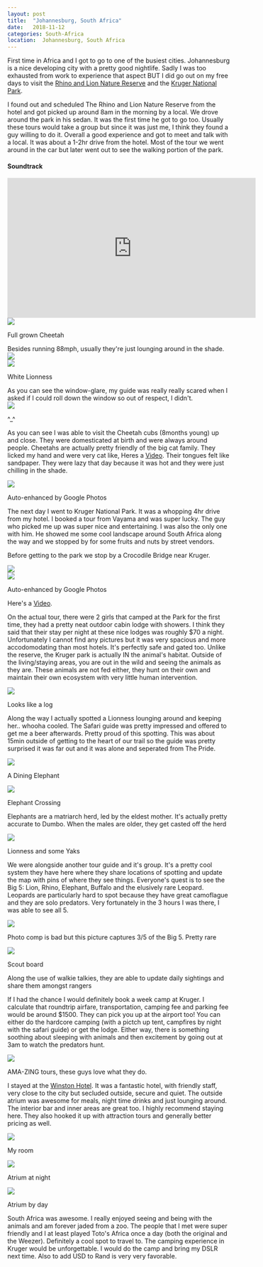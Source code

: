 ```yaml
---
layout: post
title:  "Johannesburg, South Africa"
date:   2018-11-12
categories: South-Africa
location:  Johannesburg, South Africa
---
```


First time in Africa and I got to go to one of the busiest cities. Johannesburg is a nice developing city with a pretty good nightlife. Sadly I was too exhausted from work to experience that aspect BUT I did go out on my free days to visit the <a href="https://www.tripadvisor.com/Attraction_Review-g1846688-d2277525-Reviews-Rhino_and_Lion_Nature_Reserve-Krugersdorp_Greater_Johannesburg_Gauteng.html">Rhino and Lion Nature Reserve</a> and the <a href="http://www.krugerpark.co.za/">Kruger National Park</a>.

I found out and scheduled The Rhino and Lion Nature Reserve from the hotel and got picked up around 8am in the morning by a local. We drove around the park in his sedan. It was the first time he got to go too. Usually these tours would take a group but since it was just me, I think they found a guy willing to do it. Overall a good experience and got to meet and talk with a local. It was about a 1-2hr drive from the hotel. Most of the tour we went around in the car but later went out to see the walking portion of the park. 

<div class="center">
<h4>Soundtrack</h4>
<iframe width="560" height="315" src="https://www.youtube.com/embed/mk5Dwg5zm2U" frameborder="0" allow="accelerometer; autoplay; encrypted-media; gyroscope; picture-in-picture" allowfullscreen></iframe>
</div>


<div class="post-image">
<img src="https://lh3.googleusercontent.com/yNJop6rGDzZdfqnXJ-G4cixl5KEMH4HZgsFnifBuGzbVgUokFJhBO14Q_WnQSxXCTTskCbIGuWQn1Dd-x9ETsHSKcIMOwKolLjVsFOwwegeg3SOiUEtzy3Hi_-CbPvMVZcMfF0j0aspV4su0f6_DA_RYLJWUclQtk97FS8SYy0_u7lb-Muiwbl3Wr1FAW6tXQeBNerGr089Wut0VZX60QLzIwWxrIGF_Gc9jJrVJwlweHKlMffOdbclPZCjKSIbEM-H-E614KUef-w-ecSRGhy_y-O6Mac5QWtHSI4ma4cBHC9TJkHxDW2GHWbumW1dlu8mmY0xDAX6TIz8xPhtGkDC-GeO8TZmNwBLBUjVkyJaQyQcRZF3She8ee27N5-upXsTA5vejxFr-vn6yu2i45qdzFg8yZv5wv-4yU_UVMu5sMPE8gzhZoaey8LbroSWCtXwHJai2RAG70_ozT90cop8NsBMC511mqqDow1jrMexl7hneiDteBwflmyAbbks_cN3Fvh_OFDDAb_AnU7KxZbIbeaMw1szQ-398DDnhgh1nsnpeEvq88PvT-dnNhJ-ELdhXNcyq2TQ50neEgkA8B5nAPtp-KbPNMlDUpqrubgI_9WhT0gUtKJFvVm1gmPY0sKHirV8jw-e6JuleodOknYLomw4vcsGkwY-B5kR8rlfTNVRKBHOMxLqju1OZRNXTQVCHN6oy33aF=w1998-h1498-no">
<p class="post-image-caption">Full grown Cheetah</p></div>
Besides running 88mph, usually they're just lounging around in the shade.

<div class="post-image">
<img src="
https://lh3.googleusercontent.com/rAL_pQ8-EEzeyBVByY1OB-_8WG1FPEqF299hCoWHotqKQTHatoaFVfTNVaBGZ2WG-jOELdlO7qyKySo85hc89bmFZSTMdon_wCy2dd4xTjVnDFhj3VAUGSk-MiakED6pIJcqD-D6FXrXSM-p4Aq6rEFWGsO8yeTLl6AB6oDvX5OaG90rFg2HMsvx9RUvwYF0UBZ1tZOiPLgbZSPBdRhopiFWqpIjkqAI9gqrDs7hvKyTCJplYReZ9vgYu-vreM8PA4WCcuVVwhKgs0IzbWyiGQNbWqREBtc6cSCYsKyH-7ceK2M8zrlU0fnHtz1Xb_axawHZfvAB6nAG44k5D8-dn0-Zt_6eO4xwPR1xc-XPj4LW_aFSPKgmlDHc_TrYQmr_KqTVph39Q8wWcNN7sWx0Hug_My2BkKG637AF2qEt3bKw1rTH8y5xagFipY9MyyeLTb0YEdeXsrxEXCg58pnPytDtd1WIWbLTTTGZRX3DWCIsybpURrk6Y7CBXrbzOYVwhS_UBMbOL_D6hGTlk2DYtZEave-6_PceLw2ZzZMVSoxLpfuqlCVPZBm-bv3hfZAzr_pZWNc37h-KUJApDOvqiFrbWTnIXA42T2CrAC2kiJlWHH7K7J2zmHABXW0mwuxfkoweet7nSspN1zwb5V-5UZCE-oJXzdMTb4HMm5AQRRICKPcZSTpL0JwFBmfT2OrQ1aM4YF-nWrUL=w1998-h1498-no
">
</div>

<div class="post-image">
<img src="
https://lh3.googleusercontent.com/gIis0EI8qWCH-ebS0COb6bDLN-vzDeDNctsJT_-9GX85aB2cDdkw3JY-v9bZhrablZRV8_vdTzdSa98pBZNQJJaKI4u8V0vEk2FgRnwCda1KWnWT7RarOp8iRgT2Hi8IiVLXEmXzHbO2o5tzhYfXNVFkc2PnArt2vp-rZXndIabaXRM_k1sUlV2nAJ46o3norVtVjecg7lk-cEJc-FvXA8uusfFCW1pm2ujG_gw3DtwrG3msOwypJij1_EO2jcfoeVvScinauOTmROQwf5qq3w6ud_L-2Fo45HWXHkuGu_nSJLDaJMPKqtJz4uKsc6VPKG-LorM5HbRi2BNRQScZxkdTETuCRDvQmSbYjpOjE8vQPw5J2LJqdyYH7ilZGoqUPRnY_hTi6wh18aITuuD-zgCZq5pRx7ya74f8E800SeX9lJd_L8QsMzB5AmxbkvAEU4dCb65Xv32gAZ84-xEBo-0A_w0xQSMSIkGi2qKq7ma5P3Iov-40SCsEhkkDT4MS02OpIOUUzR8LtyvgKTFrVuCIVpFdo88ojgTo4o2ma2HxpDzGe1cpmIFmO8Letv3Pnjdu9Fv23uEiJcUAPqXebkrnMctVoW6_b9_1lMdjyC88t5p0ZVwjmpBaUyzrA8Szazw3nbSgwlY9PyovcEa0Iqutl1XJ1UrFIL28GSvlrOu2E-lFKmPVSeC2PsNf9n1pk6iFG8kHpYSX=w1998-h1498-no
">
<p class="post-image-caption">White Lionness</p>
</div>
As you can see the window-glare, my guide was really really scared when I asked if I could roll down the window so out of respect, I didn't.

<div class="post-image">
<img src="https://lh3.googleusercontent.com/TdhBpa7zVYnXS8ENKYvlmJrmRgkIFAwxLSfmTI9q5ZjkUomdQbYBHhiuEu1Ea5VTRl0wtroT2mWlV2fW7nQYQSDlyjaHUHZKkNgivMMvZa4M2bvdOF4SwIJ8-KRngHLhYDBDJaKqpErL9_tMF9ysYnUD9sZgg0_Jgyv__Gp7GBH7mEe_5BW5Wa3tBh2f2jx7YTBjhhWirb0iU5m5CBjFWjEM7ZkNANc2E1lJFTFvwDwmuRgY3j6JeYIVsp8ICSJW5PT8EIoAofKg6EPZNEQFXNc9f2JYrjdGOQ7EHy9cFbwJ3bsvNjvKh68sHrL9SOhKeF6sy_d8s4JIrTV-WSaEUNNr_ucdo3TBxp7geBm8LkFzU0fW3Jbg5QcNUkckbgJoH6Xt09ojXh7phADVv8SCy70XCzOBzDnYhxzKLdaXvqox2Pc4-srh-5V9j46j4_ooAyZpjnadklKHz8RNOpX8_crQozGitafbewESEges075DH3i7cC4nZqcUt6sTATqkCbJapbj7KXlXfeaG2QjKuE0ukaTQvDOmrdGqv-zwRUmnCOvN59BAOHjXewQX3knhuI9YZWhIR_paaLrWVtaJGPa4YADaVbz8ATELl1Vm_PsviA4BAzcWONgdoX3fdkpW8BznMefmkohmWWMX1rdMdDhPXec3EhX8MheAspm73AMBDVaXGwRrqutfx6a4NshKLAn98KBhZ_P8=w1626-h1220-no">
<p class="post-image-caption">^_^</p></div>

As you can see I was able to visit the Cheetah cubs (8months young) up and close. They were domesticated at birth and were always around people. Cheetahs are actually pretty friendly of the big cat family. They licked my hand and were very cat like, Heres a <a href="https://photos.google.com/u/1/share/AF1QipNM2YYoCLtlKUkvrLo9BXXwMXg44huhXAkSTu836Yh3LcAWvYJmkanCJEj-ZMHaGw/photo/AF1QipMZlIseMQasEjkNtCEJN9MD10PzchTysVc6z7c?key=Y1lIeTdoZm02SVBmY1paSDdCdmJTdGJac01veVF3">Video</a>. Their tongues felt like sandpaper. They were lazy that day because it was hot and they were just chilling in the shade. 


<div class="post-image">
<img src="
https://lh3.googleusercontent.com/dsX9ckbKm7c5xeAraTXjHmCHwlA_wKZVKTj_IJXn3UY_4ZA7JPsrdLUFhbX9r5wo3MlLUXv5rMeEkEBqOjUNm3YRq7PMps92YXKlS4hQOkGATC_pcFzxfJ-5FMTVgoqPMclsI_GDzpaXwKy_B3nClcvoKfuzKif8Im-rLzQTqV2KuYKg8siOErqLwlvzrEY-MwUNfjLhxZ5YzYIVc6oxTbh21_OwMMnPGLmHjcHGme1AgXdiNC6d93tE0X2qKdCH0PX-wqhr0f4ne5XarDpGfvls-FuCVA_srp3f5l5q9fE0NVJSLeEbkqBgcRXhB56PXD-Qr6eGHWwm3eCOQDEqx0s5xFNvEh3MbIr9us4SzQo-14gDt4Y3PDG9_igqUj5BBJQdD658jWgONvkI3MjdNBZ3XMHr58ny-A4nMdayQZ3-mUvH0ZNYwusP5sqSYffPakkDmq0BVTUBXZDj75ToU_z-aX3benMPOaHpbrUz59pe9JaJc-qSafXoX9uoE3btSr1FDW4CWsaGiqh4CymcQkKrSi_skNignfKdznGOSO6LcfpMchpWtH_WV3rTdw0w1wQonIzF3FZ600aFpvzs77DxtBuqRonAbAToNxdMIjHW_sFXFHDki3bbCIB1kBZgWN4e3cKqi6udP1rplT6Wkuaw-bW9vy6cYHZgO-5sg3kG3cf3En-K4C9mGBIH5CiNtymyU3vKKtJ2=w1998-h1498-no
">
<p class="post-image-caption">Auto-enhanced by Google Photos</p>
</div>


The next day I went to Kruger National Park. It was a whopping 4hr drive from my hotel. I booked a tour from Vayama and was super lucky. The guy who picked me up was super nice and entertaining. I was also the only one with him. He showed me some cool landscape around South Africa along the way and we stopped by for some fruits and nuts by street vendors. 

Before getting to the park we stop by a Crocodile Bridge near Kruger.

<div class="post-image">
<img src="https://lh3.googleusercontent.com/7sB5-hDpOoDIs_2Ce5UquSyf0lxinGfn_ALbylO3eOjU9USv_uZSiB2KPxlVXcRwFwMaa55A52dmdLfxEspGqWSJL9h2qSCeNbRe6-1zazxVM0CLYRFdBMTNq3yNTKSR_3QkbLh0Ojmr3CqtxvjfRMiX9EPHAMnWpXAQImg8keXkwI9-h-RGLtCBr5Z46Ak0WB_9ZbpPFawUsAVrMOHvHvCful57D98tnCxs7fjjtsYJFNdMAbeYZwVf8NxqXW_75-mcIN0o7CqFycH61zJ1gwNQS2gKpjIMUdWv52R1m9SV6NsGL3tVid5TTAEcuRofj1PI_kkxVqXIe3dZk8qfLxY2i-eG7Kv-fY0PROezKbUFqIv-8qpT8O1veNphebJD3WFyvtb7bqoVoDNj2jOHBKXpzhL0Np6RR-ZjKMTddgq9F_lWKQGy0sTOgpdc9ZVpdTl0TrL_T72ZEWgmDHWtaWpo4g5JAyPGS8wbWZM85awrBLd1Ako9EC0n340yclh1MXo7v_OCsvNPqdNTRoO763ucrefJkVH1icTUysrn4j72l0zhj39iFE_tOtXsLNcC_65fkrRyxouZdBSqydo-ilVdqiLcGpTJCm597BmLK7N3-QhT-30Z9iNMegcRtIG4NbSVj_TLG4Mn0JDAegZY5dFz07YtVqrScp5PHn8RXhFMTfcdPrnFpoxl2w2ti6n0aPJ_YXmTXT9e=w1124-h1498-no"></div>

<div class="post-image">
<img src="https://lh3.googleusercontent.com/NkjN82uoryPIHeVa4N3GOld-y4_zTdaj-usQidp44I-h1xBCA2UaAjLvwTgenPxOXsltfI4164ttrYHEYCcJEzGgHm4x2mnE1UHQum_koYLOtLGLmiHhedJIzggm84NP-5OJAAuTttdazL_8N_VPcfUgOz_RkvVJRdM5wywge1ZQaw5o3Vj555_PMeS4HlaVfJNENQa6psGiVtGRrt8g8fPomLewE2amcY4kHV2YAePu6wdGKc9rDge8topIAUoWCU65NsgzsmfD-L1MdGlNs_WoBspJGXnbqmgG6vCuYR1oE29fLBYbL4SkcRFXFW4Uq0BnU8PjIYj7HBO4TFcnfc_Ge0LpJ40RtooOX3yrC2CgxnIqt3rQ9dNJWZDOE5BLlJ1QSWr-wuxeEFwsIduKlNzHVpiX2OQe9HNjp_s-32cHZfF_NasySL8Hjt7OPWLJYbHEp3f8m0zKKoxmu4Ayz7p_DvKaBeTfLoE4U7zepu0gzi4_7OvLbItKE50A8fj1O6UVEZZBwbnOuc9JsHN954kYjgqwlbDiHVQWUS2g0wvFxriW8n5hv00qKefsLGreYMOCiHl65CNNaiJHo4oLdPeaJcUB1DjrYUYG6UMQgOFHbsux5MKkSiqDOzvUzoSteuFPTWoA1qIMQTYSvMrNsgdZPT6ABmUn2vgYurPuvxUi6CKGbLzCNzJ7SeiK6bQrdnV_t7S1Paq5=w1758-h1320-no"><p class="post-image-caption">Auto-enhanced by Google Photos</p></div>

Here's a <a href="https://photos.app.goo.gl/WPCi93SwuWpV8hy37">Video</a>. 

<p>
On the actual tour, there were 2 girls that camped at the Park for the first time, they had a pretty neat outdoor cabin lodge with showers. I think they said that their stay per night at these nice lodges was roughly $70 a night. Unfortunately I cannot find any pictures but it was very spacious and more accodomodating than most hotels. It's perfectly safe and gated too. Unlike the reserve, the Kruger park is actually IN the animal's habitat. Outside of the living/staying areas, you are out in the wild and seeing the animals as they are. These animals are not fed either, they hunt on their own and maintain their own ecosystem with very little human intervention.



<div class="post-image">
<img src="https://lh3.googleusercontent.com/6j1_FkEBkta5KXr9upgViQ6-TWNTq5ul2IXP7yw4JY67xHEAFX75kq4Ui147u6ww8IwDeJFrEF1n1x62ic1X2ZRDPNHxxBGvtBpscED3828RH30KHvI6icQ7VWnpYkk-6d1t3XonX-rGOP2H8L_oKhUYQ5BqgdYTKC9_pY37k77b6oD8wZRNZwCh0GZoLpjCB8R3iV0f6OGKC7wJsTXHY8tXPT5H2b281slwqS87e80SVZwKu1M2RuNuZqePevM1teU7jBlZob7LxtOoBus5Pxmvy2pgd2OQ0pycj-9NCSgIDn1xtaJWVNRZ_wfC5jWVg2LPmU3nXX9_LPJzG82r7y6Dq2ioUzCzWfmhZO5voXVQKifOru0kv9cFWgucnFVyVVQ8hcyInY7BHtGLtnpVhaG048eQmbE_7EGVmInEI9l2U-UfUC4gft7xFNbK9CFZ-TFJaBfVsf7t1XkplNWZNud-3xyUYuzClz4k4f1cLT6GjYrgpcqY0hpowo5xmPPMBd5Yq62qoHMKsvgehJ0KjT-06rVbXRkpkbN29qex0_nIEY3iChkOjB8C2oN0MJuIonlED7HXUsE8wHyz6FkFLGiyE9_jjtjidSW28sI3P0y0CSL0R-CjFiWSLwKN85Ihfm24Uv7LxWu_Dp0E6fKTh9DFA84nn9Rs3FN7D8TiBpu9h8BsMgeHl7PX7bpfYK3ciha7MFb1f8pW=w1758-h1320-no">
<p class="post-image-caption">Looks like a log</p>
</div>

<p> Along the way I actually spotted a Lionness lounging around and keeping her.. whooha cooled. The Safari guide was pretty impressed and offered to get me a beer afterwards. Pretty proud of this spotting. This was about 15min outside of getting to the heart of our trail so the guide was pretty surprised it was far out and it was alone and seperated from The Pride.

<div class="post-image">
<img src="https://lh3.googleusercontent.com/o217zOmJYxEHfAdmGhj8WgtS3tC0ngIfX0qMM-fXrFT6UTNqea2rMyQlyLKq0fR5iJaYbe8tj3w1XYcqrhUrwQvxmRjYLUCKu2D6l1BmZC4xD4DYkkaHrOfiwuKiRprEwSz1BpBCkN2BQ7-u4pnCxV6OlVFXylyintt2IgS9Lb8EAtAEOCyUstSAlPqEOej0xWcaD55idkkdTvnPWBKGVocQdZwYa8Lizlr2Zd0qGDZH3_HHGCyCT6nDuxdjtJtpligmiwZQdBxmYPbo0hn0l5uv8Wge_krr8Y8-QXT1EZUeDZCnLdpv89r-MAOyI_NkhjzHDmh5og03irWLWoO-teQfH9pGtlPZfpFa5NSHnqc8mRuNQcJdxvSGEbgYtaLKB_lkfS5n6CzP2824gp6n1358xrQdene0VPz8c6mRiNV8fAsVngzQCfU_7Dws0CKRZ5ZYXRYfVnD-0P8qFCnCUgO1eu7JPAriutYotKZ-ZADbtbGwKv5Y-OHJbnrfAyhJYTgw8I4Ltg-QSHYXcrdsuRhWzfzYBfhfq0u1kMpqKNGf82PnS15Fxu3F3R9C4IaSDTKEDzZBWoQCmKxWoF6RVHB4ysbhy8UKvybsuD5AhsHwHxfE-SbDoU5Vn9czInj1sBWKHVvNgf3Kjc5JmVo-ciRUsykoenB8-xiDqw5SinzhVvZsfS6Od5gqnq_cN-WyupAf3HZZBBl3=w2190-h1642-no">
<p class="post-image-caption">A Dining Elephant</p>
</div>

<div class="post-image">
<img src="https://lh3.googleusercontent.com/n7bopcNHEdJ2-HKpetMBFfqZGNbTvAwmxSy41KWdr1r8IAOZvXY382uDLVTHgjxL2NPFWgvwii26LfYV_no_KNQvg4XWq-ibgLtA8dpMc4KxgJbpRBEXbwEi_Oknuo6oao774TLCRphtzhS6Kb_lyS-HqJgJcVh2SlGq5WqSkVSEO7LqkE2iVVanS3ggnLcI56qfmb7KiTCKsv110-QQ3OHkBtM6Wbk3WJdrW6p4RJvYFDEhkmIWPIU2VHgkWmTiKRcFIcYpSKkZZlko8iTi2OQTUGZpDum32N7G2HIFM9sQv3L0-6XfOBoekCGFV3qPx1H99GJArLZWNN1mgLkYMaPizT3YA2k2gAO_yIMKtncLnf0FB32tQNKu-D5EZEv-Y9c-Yf0uFtDMt6MjVSxllP4fwKyPX2a2Jk8lbrN6mJh_0bBnGExdkunfI65JaKbY1ECFIAPVtiy9hHhQqvCwmYUePT5jyw5c4Noj1ZtIHQ5TyasPJZzconYXLi_D4p0R7EjNYbKJlFqp1GeyG8Ju23fqZHiwa2g9r2S1m2wR0FwnDzcK36VvF_-qJ_PzpaSovXKHUm-YpNBFy1V3s0ygdlzIEaTLJcBIxNHAescB2w69503oF02LlxbKUnQF5X030dn7G9eQDX20GlX1FU-8hWjW-PZjz9J63Ng3O5sAUFyRbrSPr4C9eoqfYYYW8beXt5FDSlm_SEWL=w2190-h1642-no">
<p class="post-image-caption">Elephant Crossing</p>
</div>

<p>Elephants are a matriarch herd, led by the eldest mother. It's actually pretty accurate to Dumbo. When the males are older, they get casted off the herd

<div class="post-image">
<img src="https://lh3.googleusercontent.com/dgu8xCsFfZqSkW8rJ2ssvsrl_R0RxeDOZaLhfAi08uRVdiRAjgqHIEpi1I9a6iwjHIz60fqNXYsItSllGCLzWq0A_8B63XKqFPxhv6K5UUyupKcPayOd4WlePXQj8MhzfWsfLVT5BW_tIswSSsOEM8gJL9L8NbXC2zFYfiUoH5pX5D9wgKHRrZDSS7K89Xk5Drh0TRtCOVYfW3_yg6sKohJMjZmRMNoBhTbOAPPGpxqnhTp7541yBcLC6H1G8zickn1EOiHV4BjAnRTIUSsv7lVVWQPHhkyQ1fP3DAadxMZiZO4rwyPiNd-HPfsNc1zN_R2IXohp97ySIm80kn0dEoxftb0PIc1z55n6rjOt85fPIHVoLRmc55DTjpHGmbWCDYEFtAa0KOZ--mxy86-5yOYNW7gkFZrzrPr6wyTzRgTCiD3KfuJqprioJ7QEH7e-WADH2b8DpLaUY3sQEMMuxlHz3r3WC2hBuk2IYJ_MqJeXTdEMkMtbU0qHU6ykKMMZ7L59BDFOw2hX5Si8j0OIttHH3A3_qFG4LwOcjTVhPemUbUKxlJjn3IwpjpuIZ4dtex_HW71i9G5cVaUjPiE0SdcPnO78IrbCRqrrTLaE_SDiHasgh3C_hB7zgqUoMwwc9D6oBQ4wT5VW2LInrvHQ-99tYVRKVeZC_lWE9oqfUVXfdeUAdfV6VkRnXV5KnizPfGMPbizjupYw=w2258-h1642-no">
<p class="post-image-caption">Lionness and some Yaks</p>
</div>

<p>We were alongside another tour guide and it's group. It's a pretty cool system they have here where they share locations of spotting and update the map with pins of where they see things. Everyone's quest is to see the Big 5: Lion, Rhino, Elephant, Buffalo and the elusively rare Leopard. Leopards are particularly hard to spot because they have great camoflague and they are solo predators. Very fortunately in the 3 hours I was there, I was able to see all 5. </p>


<div class="post-image">
<img src="https://lh3.googleusercontent.com/k2vCsvKT9On4EEpu6DSPoShGJRfeAyOpLsVMXejPTz23nMi2GxUZI02RWJwjZh1MwqNMIIkzgJSbEhFYn97U_P3q8v9CCLS5drNO7VnXzsDfQesfcEKc9vy17roklVFXLXenU2qmc98OhnKzmS2UNvLMZxwcbIWlJmTQleQcsHiH3BRSBQeko14zWmPbkaVfQGIz8C_lXdjzTKdiHWtz22XT9ed5r27l9MGpkXzmuo8nlADg_Ii8qBII9iBugwwQJIE4xeAhFCrdBPukeCVL7hT8l89wMlEgG9mE9BxZ6855aFm-lCArzL1b8uDk-YMQNBtGwWnyzL_4IcZ1kdchzfl17Vx4MotEIGlw0tIb9IWV8tJbPSH62kV7l4FFils3EAM2WsWMV-zfxi_Sb_yeHkxizd5IwWJurlQsmmxZVCTN5nyR36gzygvhuvvGVwgedyYUkUnFvS3-lcQ2G1j85q1eY6uwrEnQAefqBmWA-g3iMVFk5H0oFY3WadlquQqkbLXVtiPRh7VmNnlqw39hrc8n6GGGCTxFn6i_31PHBPnthYsBrYB_8Y37klwdobPMItT9cviwXRb5_bbH9fdlLYGv3TCdcnxXFMAJxBYNFEMpmV379-TUIY3qs2u5JO4ZAKy8V9REdagy2y_NzoIW5I5WsvOO8_Cz6rRxGbn-NCKejfMfU07sNbFSOjK--M6dR3nFt8glQia5=w2332-h1586-no">
<p class="post-image-caption">Photo comp is bad but this picture captures 3/5 of the Big 5. Pretty rare</p>
</div>

<div class="post-image">
<img src="https://lh3.googleusercontent.com/wRMwpWWGx2GfniynDbxPIYLXMjmPWjWRPujVWALViQlm9YNkWAgx7OePnMbDN__d4DkJrlE-sfeWNbDY8FDaNV5ard_gFvpqlgmKCABfpZR3sQXbdPraAVaIv8xzKqPzigTeYT5uOaJoaqyYSNxrq5Vghz8towZvHOWwI_4WEn-XbiPCoQJVlLHFnZm81PjxYKTTq2_JOUwmxRvC1dp5fzCSI7G6905NlekP4Qa7oNukzf9tWH4ZuADigFM0aNdRwf2TS44WGZYhoCNk_j8EmMYB85omRO6iYaUORjd3P9jmQgX32wgRq5n1YL8D2jYxdA1LGGWATHQVNrYDoTIQRjFbrcO_DMkkTC72Ld-sm-HZnNgZTlhQcL1a6A9cTG7HNcDCtFHQpogPb1qMM-RnB-33SoQFqukfYcMz7iTWyN6czAAUp0U9f_fkRDlf2Fwr7Q2nOdmc7K2BENFrwW7zn_pbvGoii1SHa0MSqbZCrK_crcyucfSEU4JG95KrUXja4r3gOBs8dHjw6UCLIKi8caNj59kB7z33iKOVTipxlEhDJkpxjgvZ6ksN3O92KOxoVKM2PvQOjLh6yGDpz9wylI7sNaA26ptJUf6ufTi4brt4cg99hXwRRxK1o8raVmWAZPImmFbADDfHg8Tu_fIcAd7VgG2L3JsCZl00_m1phFSwVYXmhtoIdtmEE7-B_exbL9mgdpUTeCNd=w1232-h1642-no"><p class="post-image-caption">Scout board</p>
</div>

<p>Along the use of walkie talkies, they are able to update daily sightings and share them amongst rangers</p>



<p> If I had the chance I would definitely book a week camp at Kruger. I calculate that roundtrip airfare, transportation, camping fee and parking fee would be around $1500. They can pick you up at the airport too! You can either do the hardcore camping (with a pictch up tent, campfires by night with the safari guide) or get the lodge. Either way, there is something soothing about sleeping with animals and then excitement by going out at 3am to watch the predators hunt.
<div class="post-image">
<img src="https://lh3.googleusercontent.com/x5WYZMMtoe1y3MHvUSLQza7QvFCOKPI1lTdXTj3Xf62El_aP8ZReHFCZC-8V4Yqad6xAfE1uQ38-5u-3ulpu_t0r8pA407JlMM3Rx6kaa1DurpuQq8YA_0fmYlC3OQHcThUjNftsa_mGE_SyO4fhR_02-gC2_ILfw5WDaaizWbw7eBC2keAga3Y4n1s4yvWD94ePnUW-UCzX-VloyLl71vC4eXlg7OVUZeBjOogz-lTI7BJB8JcEmxE98cY42Xb9dCP97tafCXt3VEEzeBngBCBEf85Nr6rGJQiBGgXnjLdJjruLafi99CFzQN1L_kdGODsfRKbU5KOHqw0Wuv20s5b7OdMhErytnqonEhheDznFIvxvrSp2-qwRKMD3vx3LTliSygd7NPpgoLoEHBydG4FDWxTsWTsrkvOn5PvC2Oj7vVYOmDA_HRyBIS-MiAKXTSqzE52lqS-6gEftxbi283qeU-IfE6EiXf9zX_wae3_k8q1XdMmMP_lulXijTYR6QwJ8kcq6MSvGa1yBMp1mD1iXPqSVqfTxJoLS5JlIrzAC5LQUtB2ltTf48QmliLo6J9PygpGDFymVOyBjKsykrJEQY6tduT9CgRG8gwhhfUw1Jm7M-chUY6GRXdKZzIoi9NI_1A2Nr8ncbS1Y2WSjDxv1WnQqXFLVEkdnTzo0l-3wg6mIws2x6SNBVbWiuV_apY1G9t5VkK_u=w1232-h1642-no"><p class="post-image-caption">AMA-ZING tours, these guys love what they do.</p>
</div>



I stayed at the <a href="https://www.booking.com/hotel/za/the-winston-johannesburg.html">Winston Hotel</a>. It was a fantastic hotel, with friendly staff, very close to the city but secluded outside, secure and quiet. The outside atrium was awesome for meals, night time drinks and just lounging around. The interior bar and inner areas are great too. I highly recommend staying here. They also hooked it up with attraction tours and generally better pricing as well.
<div class="post-image">
<img src="https://lh3.googleusercontent.com/apUFkejpSqCuigR44VQ8T2V0-mp2JrAcT4O_B0RXLjtfACIKl_V4bpiaQXrhCtfQE7ABE7nH9GsSFLxbutxIV-Nk5qbl2POvHI3b-LhxSitu2Ku1sx_y4_IvlxjiPq9fRF-Q6rsFq-c-MBPlX4CpN6MUb3mHy37uEwE8bshz2vxIClQGS-k-Do4_v3FiBv3IV3MOJDqQMwIHpXMPOFc8ehsD7KwQVoz2xAz4AHwXBdLyVl_LAdLwQSDC_UXXx59SMKuG8vfUGWnFXRt3s6OnzEQorS0wVqfNbX6pomv3xgpc0Cyz6l6dliYK0QLnucrsG82nkxfdmUEewsoYsNcAsq6yvkkrXQQvHbBrJqkfMd2tkdqjXMHIxBZiQzhF0aIUqP4FmEXm1utkkC_llPbAc5lceXzKt1iPpxZkDM-DM7SnxbstWWs9x64_l1tCfbLys41_ZJqVpB62COvDQhLmozq6v2WuFM3ECMT3K1c86n3jtV3X_7BDaLuCRi_fasjsePByIDxkoGXiXCVUGED4pG6xALZqB9vnE8wXlen9DNAVLyvmNJhkrPrKVD47ovfLOpo952aVROGWADPBluBlxKfYlRLNif7Fxcv6XQ3q0J_6sS-qbs_ZSp93jlOxzvILnrJo4NYj2ZLcG0WfMVtBuAL0GcLkD7bQG6gzIvuwOHDkAKvVO0bifEvq_CU9acgHcK84xOvlimnA=w2190-h1642-no"><p class="post-image-caption">My room</p></div>

<div class="post-image">
<img src="https://lh3.googleusercontent.com/BwNNbDAULRAFOu6OBj95w_5NKImEz15Yr2CGJZHcvzmclJJjLchXGDrcKAL2QZ2ig0Sip8cDLLkiCbMDApVM4u5C6VuIsD86LCofpov_-IGdkLRctNwPKj48skeo5FQH5X2RpUthk3pb7h1dwbz-wXY8bO_h2epzbHnRYBShGin0awivod3bASiaoMQsSsJYe_jGPFI-KsupVIZoh1VvZSS1JSiFlUBAtPeguZRIoZjABD19H97z3ZnnLXOmN9bBDl1E7-hxqzwLESWnBZmxmgEGYmFwn9O7pcgtdCVCTpU56o4sKeBerrDfeaOHyaNP5WBdnaFQLNiTuP5jM9wEGTQuaz11psF10DiUUaoTfXXIKs2W-h0Bc2DHsW356m9ImsGkPMGpzenrB4GeDnV12TCWz4N5-Vvnrw8hZFMXHRfsqQkgs25fhN-6_1cC-bqyBffJ0lm3R66MEGeOTGgEcgXdewnYP3u1TkmCa4hJwQexfTb5bjUcUDlVjwnGMCv-BERv-ZWuZqyzpR7Y8mlK55J3LqAjG5wOF1j4L61qOrKr9is1_r4AROfFdqq3zRNejV4B3WfXWdv1kJz4U-NLFc_BWOYk7JlED2vx2f1jKIRhHxQuyBpsmiW45ANzVAKhSzkrva56mAqHwGWr28guU8IAtUeix19qs1kbN9APpTOZMWZBZGnFEAGlCIYHT670uL0TvucUuIVe=w2190-h1642-no"><p class="post-image-caption">Atrium at night</p></div>


<div class="post-image">
<img src="https://lh3.googleusercontent.com/5JIGW3kQFd7v7GjWmvFRD3GwJP-y-CWWBX5XnXplXt3sAQLbSziwzrY0JQ-CkA4nnqffMw7s9H-2cS-wjPAILDv6UwdQi-hRFDnrDGtWyXj-U_ukw10KJ4oANB2aYmRRX-oZ1nwvXcV3uxqpeOQJbS_I9zC1ixG5nCFrOsASCv-BiR1lcvmeMSMm9i-028cXYXPnt2upm-an44hnVLFfTuMAC1SgpCV8qFbtM3jKjVjXY1_8MY992RtdF-I4aFa5v7Kr4rP7L4Fs1W3x9zqgqQLXFkw9O1c2B32XLy-O6ncZD7iZ9Vfu5ANiLePrsFwLoZtLcwJX4FPjj8C5WbRLfkkLWR0KAAI2skBIouXaUg90uM9NeqfNSOswpnaKN8NNyEaBUumed58ltbl8sQnHTvo6XEubOdp4bA38kpTMOF9paf_jmhufPINThlIv4PCP_SlOpNV33oSlbgJr0SsOU2iY73nVsePEwzempPqdYeiyCySJUEL69yc2sHJUwjMBuaMXeCDRGBf8HcsS_f4cMwxiGWr7u-9vu0_JHksfJ0s_0kyCMeXMFulM2TPaaV7S49wOn6oi1zUyjGHFiG0psSrvApkh8MnmVsmlZMQ63K9yNweMNbNEdKDRsRAjNhiSzVQ12Jz2P5fxipx-mV5ZAM-cUbM_HLszF3wVbQbfimJnCXdF9tErbnS5F26SBa_H4a3ySId2vw7j=w2190-h1642-no"><p class="post-image-caption">Atrium by day</p></div>




<p>South Africa was awesome. I really enjoyed seeing and being with the animals and am forever jaded from a zoo. 
The people that I met were super friendly and I at least played Toto's Africa once a day (both the original and the Weezer).
Definitely a cool spot to travel to. The camping experience in Kruger would be unforgettable. I would do the camp and bring my DSLR next time. Also to add USD to Rand is very very favorable. 